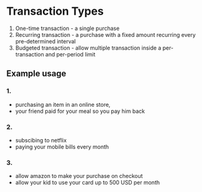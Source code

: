 # Transaction Types

1. One-time transaction - a single purchase
2. Recurring transaction - a purchase with a fixed amount recurring every pre-determined interval
3. Budgeted transaction - allow multiple transaction inside a per-transaction and per-period limit

## Example usage

### 1.

- purchasing an item in an online store,
- your friend paid for your meal so you pay him back

### 2. 

- subscibing to netflix
- paying your mobile bills every month

### 3.

- allow amazon to make your purchase on checkout
- allow your kid to use your card up to 500 USD per month
